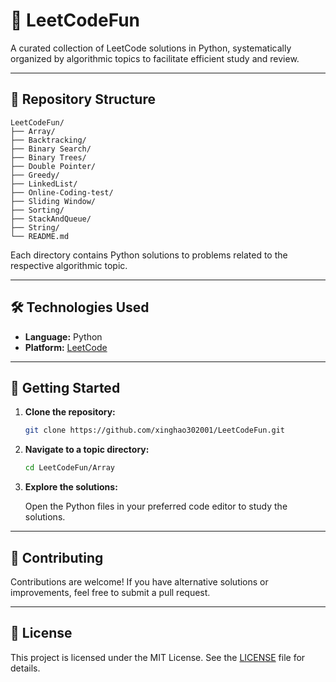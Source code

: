 # 🧩 LeetCodeFun

A curated collection of LeetCode solutions in Python, systematically organized by algorithmic topics to facilitate efficient study and review.

---

## 📁 Repository Structure

```
LeetCodeFun/
├── Array/
├── Backtracking/
├── Binary Search/
├── Binary Trees/
├── Double Pointer/
├── Greedy/
├── LinkedList/
├── Online-Coding-test/
├── Sliding Window/
├── Sorting/
├── StackAndQueue/
├── String/
└── README.md
```

Each directory contains Python solutions to problems related to the respective algorithmic topic.

---

## 🛠️ Technologies Used

- **Language:** Python
- **Platform:** [LeetCode](https://leetcode.com/)

---

## 🚀 Getting Started

1. **Clone the repository:**

   ```bash
   git clone https://github.com/xinghao302001/LeetCodeFun.git
   ```

2. **Navigate to a topic directory:**

   ```bash
   cd LeetCodeFun/Array
   ```

3. **Explore the solutions:**

   Open the Python files in your preferred code editor to study the solutions.

---

## 🤝 Contributing

Contributions are welcome! If you have alternative solutions or improvements, feel free to submit a pull request.

---

## 📄 License

This project is licensed under the MIT License. See the [LICENSE](LICENSE) file for details.
